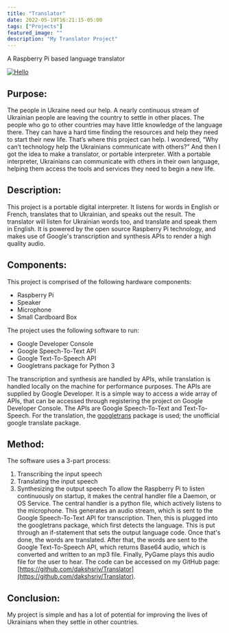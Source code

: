 ```yaml
---
title: "Translator"
date: 2022-05-19T16:21:15-05:00
tags: ["Projects"]
featured_image: ""
description: "My Translator Project"
---
```


A Raspberry Pi based language translator <!--more-->

[![Hello](/projects/image.png)](/projects/Translator_video_new.webm)

## Purpose:

The people in Ukraine need our help. A nearly continuous stream of Ukrainian people are leaving the country to settle in other places. The people who go to other countries may have little knowledge of the language there. They can have a hard time finding the resources and help they need to start their new life. That’s where this project can help. I wondered, “Why can’t technology help the Ukrainians communicate with others?” And then I got the idea to make a translator, or portable interpreter. With a portable interpreter, Ukrainians can communicate with others in their own language, helping them access the tools and services they need to begin a new life. 

## Description:

This project is a portable digital interpreter. It listens for words in English or French, translates that to Ukrainian, and speaks out the result. The translator will listen for Ukrainian words too, and translate and speak them in English. It is powered by the open source Raspberry Pi technology, and makes use of Google's transcription and synthesis APIs to render a high quality audio.

## Components:

This project is comprised of the following hardware components:
- Raspberry Pi
- Speaker
- Microphone
- Small Cardboard Box

The project uses the following software to run:
- Google Developer Console
- Google Speech-To-Text API
- Google Text-To-Speech API
- Googletrans package for Python 3
 
The transcription and synthesis are handled by APIs, while translation is handled locally on the machine for performance purposes. The APIs are supplied by Google Developer. It is a simple way to access
a wide array of APIs, that can be accessed through registering the project on Google Developer Console. The APIs are Google Speech-To-Text and Text-To-Speech. For the translation, the [googletrans](http://pypi.org/project/googletrans/) package is used; the unofficial google translate package.

## Method:

The software uses a 3-part process: 
1. Transcribing the input speech
2. Translating the input speech
3. Synthesizing the output speech
To allow the Raspberry Pi to listen continuously on startup, it makes the central handler file a Daemon, or OS Service. The central handler is a python file, which actively listens to the microphone. This generates an audio stream, which is sent to the Google Speech-To-Text API for transcription. Then, this is plugged into the googletrans package, which first detects the language. This is put through an if-statement that sets the output language code. Once that's done, the words are translated. After that, the words are sent to the Google Text-To-Speech API, which returns Base64 audio, which is converted and written to an mp3 file. Finally, PyGame plays this audio file for the user to hear. The code can be accessed on my GitHub page:[https://github.com/dakshsriv/Translator](https://github.com/dakshsriv/Translator).


## Conclusion:

My project is simple and has a lot of potential for improving the lives of Ukrainians when they settle in other countries. 

